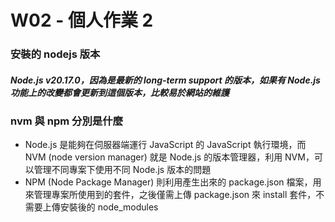 # W02 - 個人作業 2
### 安裝的 nodejs 版本
##### Node.js v20.17.0，因為是最新的 long-term support 的版本，如果有 Node.js 功能上的改變都會更新到這個版本，比較易於網站的維護 
### nvm 與 npm 分別是什麼
* Node.js 是能夠在伺服器端運行 JavaScript 的 JavaScript 執行環境，而 NVM (node version manager) 就是 Node.js 的版本管理器，利用 NVM，可以管理不同專案下使用不同 Node.js 版本的問題
* NPM (Node Package Manager) 則利用產生出來的 package.json 檔案，用來管理專案所使用到的套件，之後僅需上傳 package.json 來 install 套件，不需要上傳安裝後的 node_modules


